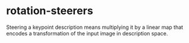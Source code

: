 # rotation-steerers
Steering a keypoint description means multiplying it by a linear map that encodes a transformation of the input image in description space.
